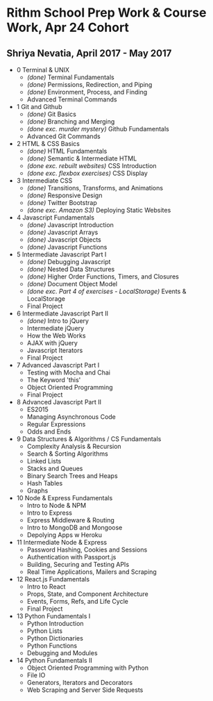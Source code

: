 # Rithm School Prep Work & Course Work, Apr 24 Cohort

## Shriya Nevatia, April 2017 - May 2017

* 0 Terminal & UNIX
    * _(done)_ Terminal Fundamentals 
    * _(done)_ Permissions, Redirection, and Piping 
    * _(done)_ Environment, Process, and Finding
    * Advanced Terminal Commands
* 1 Git and Github
    * _(done)_ Git Basics 
    * _(done)_ Branching and Merging
    * _(done exc. murder mystery)_ Github Fundamentals 
    * Advanced Git Commands
* 2 HTML & CSS Basics
    * _(done)_ HTML Fundamentals
    * _(done)_ Semantic & Intermediate HTML
    * _(done exc. rebuilt websites)_ CSS Introduction
    * _(done exc. flexbox exercises)_ CSS Display
* 3 Intermediate CSS
    * _(done)_ Transitions, Transforms, and Animations
    * _(done)_ Responsive Design
    * _(done)_ Twitter Bootstrap
    * _(done exc. Amazon S3)_ Deploying Static Websites
* 4 Javascript Fundamentals 
    * _(done)_ Javascript Introduction 
    * _(done)_ Javascript Arrays
    * _(done)_ Javascript Objects
    * _(done)_ Javascript Functions
* 5 Intermediate Javascript Part I
	* _(done)_ Debugging Javascript
	* _(done)_ Nested Data Structures
	* _(done)_ Higher Order Functions, Timers, and Closures
	* _(done)_ Document Object Model
    * _(done exc. Part 4 of exercises - LocalStorage)_ Events & LocalStorage
    * Final Project
* 6 Intermediate Javascript Part II
	* _(done)_ Intro to jQuery
	* Intermediate jQuery
	* How the Web Works
	* AJAX with jQuery
	* Javascript Iterators
	* Final Project
* 7 Advanced Javascript Part I
    * Testing with Mocha and Chai
    * The Keyword 'this'
    * Object Oriented Programming
    * Final Project
* 8 Advanced Javascript Part II
    * ES2015
    * Managing Asynchronous Code
    * Regular Expressions
    * Odds and Ends
* 9 Data Structures & Algorithms / CS Fundamentals
    * Complexity Analysis & Recursion
    * Search & Sorting Algorithms
    * Linked Lists
    * Stacks and Queues
    * Binary Search Trees and Heaps
    * Hash Tables
    * Graphs
* 10 Node & Express Fundamentals
    * Intro to Node & NPM
    * Intro to Express
    * Express Middleware & Routing
    * Intro to MongoDB and Mongoose
    * Depolying Apps w Heroku
* 11 Intermediate Node & Express
    * Password Hashing, Cookies and Sessions
    * Authentication with Passport.js
    * Building, Securing and Testing APIs
    * Real Time Applications, Mailers and Scraping
* 12 React.js Fundamentals
    * Intro to React
    * Props, State, and Component Architecture
    * Events, Forms, Refs, and Life Cycle
    * Final Project
* 13 Python Fundamentals I
    * Python Introduction
    * Python Lists
    * Python Dictionaries
    * Python Functions
    * Debugging and Modules
* 14 Python Fundamentals II
    * Object Oriented Programming with Python
    * File IO
    * Generators, Iterators and Decorators
    * Web Scraping and Server Side Requests


















    











    











    











    



    
